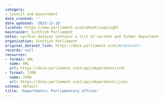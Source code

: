 ```yaml
---
category:
- Council and Government
date_created: ''
date_updated: '2022-11-16'
license: https://www.parliament.scot/about/copyright
maintainer: Scottish Parliament
notes: <p>This dataset contains a list of current and former departments.</p>
organization: Scottish Parliament
original_dataset_link: https://data.parliament.scot/#/datasets
records: null
resources:
- format: XML
  name: XML
  url: https://data.parliament.scot/api/departments/xml
- format: JSON
  name: JSON
  url: https://data.parliament.scot/api/departments/json
schema: default
title: 'Departments: Parliamentary offices'
---
```

